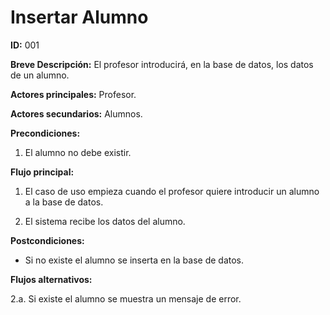 # Insertar Alumno

**ID:** 001

**Breve Descripción:** El profesor introducirá, en la base de datos, los datos de un alumno.

**Actores principales:** Profesor.

**Actores secundarios:** Alumnos.

**Precondiciones:** 

1. El alumno no debe existir.

**Flujo principal:**

1. El caso de uso empieza cuando el profesor quiere introducir un alumno a la base de datos.

2. El sistema recibe los datos del alumno.

**Postcondiciones:**

* Si no existe el alumno se inserta en la base de datos.

**Flujos alternativos:**

2.a. Si existe el alumno se muestra un mensaje de error.




